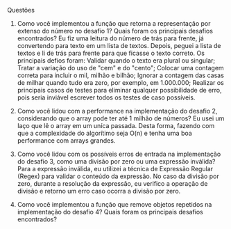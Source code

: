 Questões
1. Como você implementou a função que retorna a representação por extenso do número no desafio 1? Quais foram os principais desafios encontrados?
	Eu fiz uma leitura do número de trás para frente, já convertendo para texto em um lista de textos. Depois, peguei a lista de textos e li de trás para frente para que ficasse o texto correto.
	Os principais defios foram:
		Validar quando o texto era plural ou singular;
		Tratar a variação do uso de "cem" e do "cento"; 
		Colocar uma contagem correta para incluir o mil, milhão e bilhão;
		Ignorar a contagem das casas de milhar quando tudo era zero, por exemplo, em 1.000.000;
		Realizar os principais casos de testes para eliminar qualquer possibilidade de erro, pois seria inviável escrever todos os testes de caso possíveis.

2. Como você lidou com a performance na implementação do desafio 2, considerando que o array pode ter até 1 milhão de números?
	Eu usei um laço que lê o array em um uníca passada. Desta forma, fazendo com que a complexidade do algorítimo seja O(n) e tenha uma boa performance com arrays grandes.

3. Como você lidou com os possíveis erros de entrada na implementação do desafio 3, como uma divisão por zero ou uma expressão inválida?
	Para a expressão inválida, eu utilizei a técnica de Expressão Regular (Regex) para validar o conteúdo da expressão.
	No caso da divisão por zero, durante a resolução da expressão, eu verifico a operação de divisão e retorno um erro caso ocorra a divisão por zero.

4. Como você implementou a função que remove objetos repetidos na implementação do desafio 4? Quais foram os principais desafios
encontrados?